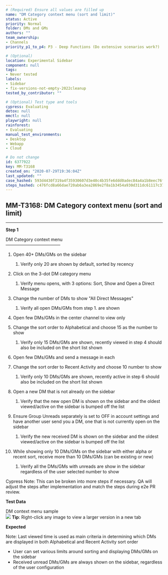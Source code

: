 ```yaml
---
# (Required) Ensure all values are filled up
name: "DM Category context menu (sort and limit)"
status: Active
priority: Normal
folder: DMs and GMs
authors: ""
team_ownership: 
- Channels
priority_p1_to_p4: P3 - Deep Functions (Do extensive scenarios work?)

# (Optional)
location: Experimental Sidebar
component: null
tags: 
- Never tested
labels: 
- Sidebar
- fix-versions-not-empty-2022cleanup
tested_by_contributor: ""

# (Optional) Test type and tools
cypress: Evaluating
detox: null
mmctl: null
playwright: null
rainforest: 
- Evaluating
manual_test_environments: 
- Desktop
- Webapp
- Cloud

# Do not change
id: 6377922
key: MM-T3168
created_on: "2020-07-29T19:36:04Z"
last_updated: ""
case_hashed: 593d4430f319a4f35930607d3e40c4b35fe6ddd0adec84a4a1b8eec76f04a75484f0a0c82f8bc20e7505383e3a91835d
steps_hashed: c476fcd8a66dae720ab6a3ea2869e2f8a1b3454a930d311dc61117c373e1766dd0f01c0526dce2110cc19da0afa5c56a
---
```


<!-- (Auto-generated) Based on frontmatter's "key" and "name" -->

## MM-T3168: DM Category context menu (sort and limit)

---

**Step 1**

DM Category context menu\
–––––––––––––––––––––––––

1. Open 40+ DMs/GMs on the sidebar

   1. Verify only 20 are shown by default, sorted by recency

2. Click on the 3-dot DM category menu

   1. Verify menu opens, with 3 options: Sort, Show and Open a Direct Message

3. Change the number of DMs to show "All Direct Messages"

   1. Verify all open DMs/GMs from step 1. are shown

4. Open few DMs/GMs in the center channel to view only

5. Change the sort order to Alphabetical and choose 15 as the number to show

   1. Verify only 15 DMs/GMs are shown, recently viewed in step 4 should also be included on the short list shown

6. Open few DMs/GMs and send a message in each

7. Change the sort order to Recent Activity and choose 10 number to show

   1. Verify only 10 DMs/GMs are shown, recently active in step 6 should also be included on the short list shown

8. Open a new DM that is not already on the sidebar

   1. Verify that the new open DM is shown on the sidebar and the oldest viewed/active on the sidebar is bumped off the list

9. Ensure Group Unreads separately is set to OFF in account settings and have another user send you a DM, one that is not currently open on the sidebar

   1. Verify the new received DM is shown on the sidebar and the oldest viewed/active on the sidebar is bumped off the list

10. While showing only 10 DMs/GMs on the sidebar with either alpha or recent sort, receive more than 10 DMs/GMs (can be existing or new)

    1. Verify all the DMs/GMs with unreads are show in the sidebar regardless of the user selected number to show

Cypress Note: This can be broken into more steps if necessary. QA will adjust the steps after implementation and match the steps during e2e PR review.

**Test Data**

DM context menu sample\
![](https://smartbear-tm4j-prod-us-west-2-attachment-rich-text.s3.us-west-2.amazonaws.com/embedded-f3277290f945470c4add5d21ef3dc7ca7b74388fc7152bfb6b99ae58c66a95a8-1613058047610-Screen+Shot+2021-02-11+at+10.40.29+AM.png) **Tip**: Right-click any image to view a larger version in a new tab

**Expected**

Note: Last viewed time is used as main criteria in determining which DMs are displayed in both Alphabetical and Recent Activity sort order

- User can set various limits around sorting and displaying DMs/GMs on the sidebar
- Received unread DMs/GMs are always shown on the sidebar, regardless of the user configuration
